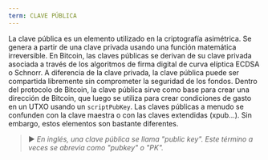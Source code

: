 ```yaml
---
term: CLAVE PÚBLICA
---
```


La clave pública es un elemento utilizado en la criptografía asimétrica. Se genera a partir de una clave privada usando una función matemática irreversible. En Bitcoin, las claves públicas se derivan de su clave privada asociada a través de los algoritmos de firma digital de curva elíptica ECDSA o Schnorr. A diferencia de la clave privada, la clave pública puede ser compartida libremente sin comprometer la seguridad de los fondos. Dentro del protocolo de Bitcoin, la clave pública sirve como base para crear una dirección de Bitcoin, que luego se utiliza para crear condiciones de gasto en un UTXO usando un `scriptPubKey`. Las claves públicas a menudo se confunden con la clave maestra o con las claves extendidas (xpub...). Sin embargo, estos elementos son bastante diferentes.

> ► *En inglés, una clave pública se llama "public key". Este término a veces se abrevia como "pubkey" o "PK".*